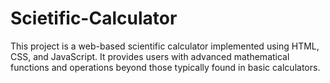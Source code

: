 # Scietific-Calculator
This project is a web-based scientific calculator implemented using HTML, CSS, and JavaScript. It provides users with advanced mathematical functions and operations beyond those typically found in basic calculators.
